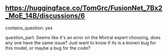## https://huggingface.co/TomGrc/FusionNet_7Bx2_MoE_14B/discussions/6

contains_question: yes

question_part: Seems like it's an error on the Mixtral expert choosing, does any one have the same issue? Just want to know if its is a known bug for this model, or maybe a bug for the code?